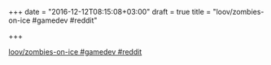 +++
date = "2016-12-12T08:15:08+03:00"
draft = true
title = "loov/zombies-on-ice #gamedev  #reddit"

+++

<p><a href="https://t.co/hJkMs3JgTZ">loov/zombies-on-ice #gamedev  #reddit</a></p>
